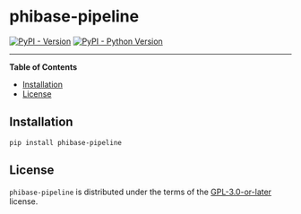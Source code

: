 # phibase-pipeline

[![PyPI - Version](https://img.shields.io/pypi/v/phibase-pipeline.svg)](https://pypi.org/project/phibase-pipeline)
[![PyPI - Python Version](https://img.shields.io/pypi/pyversions/phibase-pipeline.svg)](https://pypi.org/project/phibase-pipeline)

-----

**Table of Contents**

- [Installation](#installation)
- [License](#license)

## Installation

```console
pip install phibase-pipeline
```

## License

`phibase-pipeline` is distributed under the terms of the [GPL-3.0-or-later](https://spdx.org/licenses/GPL-3.0-or-later.html) license.
